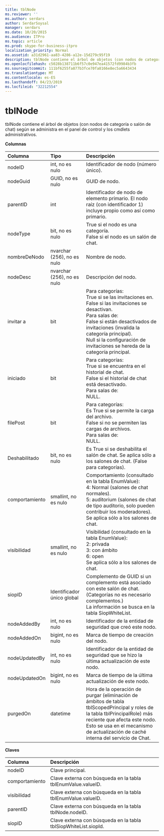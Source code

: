 ```yaml
---
title: tblNode
ms.reviewer: ''
ms.author: serdars
author: SerdarSoysal
manager: serdars
ms.date: 10/20/2015
ms.audience: ITPro
ms.topic: article
ms.prod: skype-for-business-itpro
localization_priority: Normal
ms.assetid: a31d2961-aa83-4286-a12e-15d279c95f19
description: tblNode contiene el árbol de objetos (con nodos de categoría o salón de chat) según se administra en el panel de control y los cmdlets administrativos.
ms.openlocfilehash: c5028b138711b6f57c0e947ea41572fd9984b3fb
ms.sourcegitcommit: 111bf6255fa877b3fce70fa8166e8ec5a6643434
ms.translationtype: MT
ms.contentlocale: es-ES
ms.lasthandoff: 04/23/2019
ms.locfileid: "32212554"
---
```

# <a name="tblnode"></a>tblNode
 
tblNode contiene el árbol de objetos (con nodos de categoría o salón de chat) según se administra en el panel de control y los cmdlets administrativos.
  
**Columnas**

|**Columna**|**Tipo**|**Descripción**|
|:-----|:-----|:-----|
|nodeID  <br/> |int, no es nulo  <br/> |Identificador de nodo (número único).  <br/> |
|nodeGuid  <br/> |GUID, no es nulo  <br/> |GUID de nodo.  <br/> |
|parentID  <br/> |int  <br/> |Identificador de nodo de elemento primario. El nodo raíz (con identificador 1) incluye propio como así como primario.  <br/> |
|nodeType  <br/> |bit, no es nulo  <br/> |True si el nodo es una categoría.  <br/> False si el nodo es un salón de chat.  <br/> |
|nombreDeNodo  <br/> |nvarchar (256), no es nulo  <br/> |Nombre de nodo.  <br/> |
|nodeDesc  <br/> |nvarchar (256), no es nulo  <br/> |Descripción del nodo.  <br/> |
|invitar a  <br/> |bit  <br/> | Para categorías: <br/>  True si se las invitaciones en. <br/>  False si las invitaciones se desactivan. <br/>  Para salas de: <br/>  False si están desactivados de invitaciones (invalida la categoría principal). <br/>  Null si la configuración de invitaciones se hereda de la categoría principal. <br/> |
|iniciado  <br/> |bit  <br/> | Para categorías: <br/>  True si se encuentra en el historial de chat. <br/>  False si el historial de chat está desactivado. <br/>  Para salas de: <br/>  NULL. <br/> |
|filePost  <br/> |bit  <br/> | Para categorías: <br/>  Es True si se permite la carga del archivo. <br/>  False si no se permiten las cargas de archivos. <br/>  Para salas de: <br/>  NULL. <br/> |
|Deshabilitado  <br/> |bit, no es nulo  <br/> |Es True si se deshabilita el salón de chat. Se aplica sólo a los salones de chat. (False para categorías).  <br/> |
|comportamiento  <br/> |smallint, no es nulo  <br/> | Comportamiento (consultado en la tabla EnumValue): <br/>  4: Normal (salones de chat normales). <br/>  5: auditorium (salones de chat de tipo auditorio, solo pueden contribuir los moderadores). <br/>  Se aplica sólo a los salones de chat. <br/> |
|visibilidad  <br/> |smallint, no es nulo  <br/> | Visibilidad (consultado en la tabla EnumValue): <br/>  2: privada <br/>  3: con ámbito <br/>  6: open <br/>  Se aplica sólo a los salones de chat. <br/> |
|siopID  <br/> |Identificador único global  <br/> |Complemento de GUID si un complemento está asociado con este salón de chat. (Categorías no es necesario complementos.)  <br/> La información se busca en la tabla SiopWhiteList.  <br/> |
|nodeAddedBy  <br/> |int, no es nulo  <br/> |Identificador de la entidad de seguridad que creó este nodo.  <br/> |
|nodeAddedOn  <br/> |bigint, no es nulo  <br/> |Marca de tiempo de creación del nodo.  <br/> |
|nodeUpdatedBy  <br/> |int, no es nulo  <br/> |Identificador de la entidad de seguridad que se hizo la última actualización de este nodo.  <br/> |
|nodeUpdatedOn  <br/> |bigint, no es nulo  <br/> |Marca de tiempo de la última actualización de este nodo.  <br/> |
|purgedOn  <br/> |datetime  <br/> |Hora de la operación de purgar (eliminación de ámbitos de tabla tblScopedPrincipal y roles de la tabla tblPrincipalRole) más reciente que afecta este nodo. Esto se usa en el mecanismo de actualización de caché interna del servicio de Chat.  <br/> |
   
**Claves**

|**Columna**|**Descripción**|
|:-----|:-----|
|nodeID  <br/> |Clave principal.  <br/> |
|comportamiento  <br/> |Clave externa con búsqueda en la tabla tblEnumValue.valueID.  <br/> |
|visibilidad  <br/> |Clave externa con búsqueda en la tabla tblEnumValue.valueID.  <br/> |
|parentID  <br/> |Clave externa con búsqueda en la tabla tblNode.nodeID.  <br/> |
|siopID  <br/> |Clave externa con búsqueda en la tabla tblSiopWhiteList.siopId.  <br/> |
   

